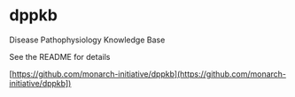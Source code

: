 # dppkb

Disease Pathophysiology Knowledge Base

See the README for details

[https://github.com/monarch-initiative/dppkb](https://github.com/monarch-initiative/dppkb])
